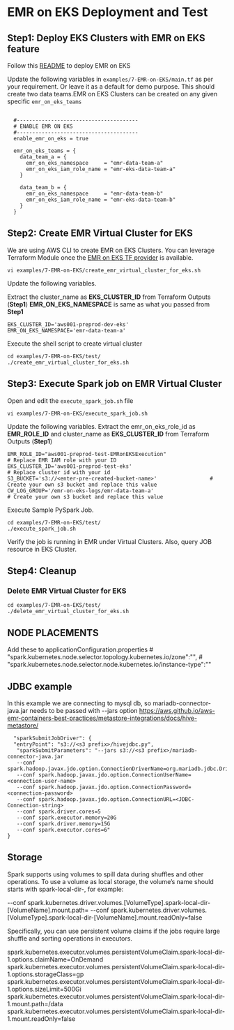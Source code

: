 # EMR on EKS Deployment and Test

## Step1: Deploy EKS Clusters with EMR on EKS feature

Follow this [README](examples/7-EMR-on-EKS/README.md) to deploy EMR on EKS

Update the following variables in `examples/7-EMR-on-EKS/main.tf` as per your requirement. Or leave it as a default for demo purpose. 
This should create two data teams.EMR on EKS Clusters can be created on any given specific `emr_on_eks_teams`

```hcl
  
  #---------------------------------------
  # ENABLE EMR ON EKS
  #---------------------------------------
  enable_emr_on_eks = true

  emr_on_eks_teams = {
    data_team_a = {
      emr_on_eks_namespace     = "emr-data-team-a"
      emr_on_eks_iam_role_name = "emr-eks-data-team-a"
    }

    data_team_b = {
      emr_on_eks_namespace     = "emr-data-team-b"
      emr_on_eks_iam_role_name = "emr-eks-data-team-b"
    }
  }
```

## Step2: Create EMR Virtual Cluster for EKS

We are using AWS CLI to create EMR on EKS Clusters. You can leverage Terraform Module once the [EMR on EKS TF provider](https://github.com/hashicorp/terraform-provider-aws/pull/20003) is available.

```shell script
vi examples/7-EMR-on-EKS/create_emr_virtual_cluster_for_eks.sh
```

Update the following variables. 

Extract the cluster_name as **EKS_CLUSTER_ID** from Terraform Outputs (**Step1**)
**EMR_ON_EKS_NAMESPACE** is same as what you passed from **Step1** 

    EKS_CLUSTER_ID='aws001-preprod-dev-eks'
    EMR_ON_EKS_NAMESPACE='emr-data-team-a'

Execute the shell script to create virtual cluster

```shell script
cd examples/7-EMR-on-EKS/test/
./create_emr_virtual_cluster_for_eks.sh
```

## Step3: Execute Spark job on EMR Virtual Cluster

Open and edit the `execute_spark_job.sh` file

```shell script
vi examples/7-EMR-on-EKS/execute_spark_job.sh
```

Update the following variables. Extract the emr_on_eks_role_id as **EMR_ROLE_ID** and cluster_name as **EKS_CLUSTER_ID** from Terraform Outputs (**Step1**)

    EMR_ROLE_ID="aws001-preprod-test-EMRonEKSExecution"                     # Replace EMR IAM role with your ID
    EKS_CLUSTER_ID='aws001-preprod-test-eks'                                # Replace cluster id with your id
    S3_BUCKET='s3://<enter-pre-created-bucket-name>'                 # Create your own s3 bucket and replace this value
    CW_LOG_GROUP='/emr-on-eks-logs/emr-data-team-a'                         # Create your own s3 bucket and replace this value


Execute Sample PySpark Job. 

```shell script
cd examples/7-EMR-on-EKS/test/
./execute_spark_job.sh
```

Verify the job is running in EMR under Virtual Clusters.
Also, query JOB resource in EKS Cluster. 

## Step4: Cleanup

### Delete EMR Virtual Cluster for EKS

```shell script
cd examples/7-EMR-on-EKS/test/
./delete_emr_virtual_cluster_for_eks.sh
```

## NODE PLACEMENTS
Add these to applicationConfiguration.properties
          # "spark.kubernetes.node.selector.topology.kubernetes.io/zone":"<availability zone>",
          # "spark.kubernetes.node.selector.node.kubernetes.io/instance-type":"<instance type>"

## JDBC example 

In this example we are connecting to mysql db, so mariadb-connector-java.jar needs to be passed with --jars option
https://aws.github.io/aws-emr-containers-best-practices/metastore-integrations/docs/hive-metastore/


      "sparkSubmitJobDriver": {
      "entryPoint": "s3://<s3 prefix>/hivejdbc.py", 
       "sparkSubmitParameters": "--jars s3://<s3 prefix>/mariadb-connector-java.jar 
       --conf spark.hadoop.javax.jdo.option.ConnectionDriverName=org.mariadb.jdbc.Driver 
       --conf spark.hadoop.javax.jdo.option.ConnectionUserName=<connection-user-name> 
       --conf spark.hadoop.javax.jdo.option.ConnectionPassword=<connection-password> 
       --conf spark.hadoop.javax.jdo.option.ConnectionURL=<JDBC-Connection-string> 
       --conf spark.driver.cores=5 
       --conf spark.executor.memory=20G 
       --conf spark.driver.memory=15G 
       --conf spark.executor.cores=6"
    }

## Storage

Spark supports using volumes to spill data during shuffles and other operations. To use a volume as local storage, the volume’s name should starts with spark-local-dir-, for example:

  --conf spark.kubernetes.driver.volumes.[VolumeType].spark-local-dir-[VolumeName].mount.path=<mount path>
  --conf spark.kubernetes.driver.volumes.[VolumeType].spark-local-dir-[VolumeName].mount.readOnly=false

Specifically, you can use persistent volume claims if the jobs require large shuffle and sorting operations in executors.

  spark.kubernetes.executor.volumes.persistentVolumeClaim.spark-local-dir-1.options.claimName=OnDemand
  spark.kubernetes.executor.volumes.persistentVolumeClaim.spark-local-dir-1.options.storageClass=gp
  spark.kubernetes.executor.volumes.persistentVolumeClaim.spark-local-dir-1.options.sizeLimit=500Gi
  spark.kubernetes.executor.volumes.persistentVolumeClaim.spark-local-dir-1.mount.path=/data
  spark.kubernetes.executor.volumes.persistentVolumeClaim.spark-local-dir-1.mount.readOnly=false